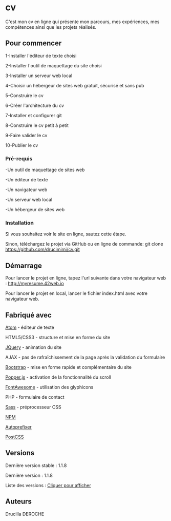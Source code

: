 # cv
C'est mon cv en ligne qui présente mon parcours, mes expériences, mes compétences ainsi que les projets réalisés.
 
## Pour commencer
1-Installer l'éditeur de texte choisi

2-Installer l'outil de maquettage du site choisi

3-Installer un serveur web local

4-Choisir un hébergeur de sites web gratuit, sécurisé et sans pub

5-Construire le cv

6-Créer l'architecture du cv

7-Installer et configurer git

8-Construire le cv petit à petit

9-Faire valider le cv

10-Publier le cv

### Pré-requis
-Un outil de maquettage de sites web

-Un éditeur de texte

-Un navigateur web

-Un serveur web local

-Un hébergeur de sites web


### Installation
Si vous souhaitez voir le site en ligne, sautez cette étape.

Sinon, téléchargez le projet via GitHub ou en ligne de commande: git clone https://github.com/drucimimi/cv.git

## Démarrage
Pour lancer le projet en ligne, tapez l'url suivante dans votre navigateur web : http://myresume.42web.io

Pour lancer le projet en local, lancer le fichier index.html avec votre navigateur web.

## Fabriqué avec
[Atom](https://atom.io/) - éditeur de texte

HTML5/CSS3 - structure et mise en forme du site

[JQuery](https://jquery.com/) - animation du site

AJAX - pas de rafraîchissement de la page après la validation du formulaire

[Bootstrap](https://getbootstrap.com/) - mise en forme rapide et complémentaire du site

[Popper.js](https://github.com/popperjs/popper-core/tree/v1.16.0) - activation de la fonctionnalité du scroll

[FontAwesome](https://fontawesome.com/download) - utilisation des glyphicons

PHP - formulaire de contact

[Sass](https://sass-lang.com/install) - préprocesseur CSS

[NPM](https://nodejs.org/en/download/)

[Autoprefixer](https://preview.npmjs.com/package/autoprefixer/v/9.7.1)

[PostCSS](https://www.npmjs.com/package/postcss-cli)


## Versions
Dernière version stable : 1.1.8

Dernière version : 1.1.8

Liste des versions : [Cliquer pour afficher](https://github.com/drucimimi/cv/tags)

## Auteurs
Drucilla DEROCHE

